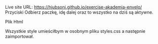 Live site URL: https://hjubsoni.github.io/exercise-akademia-envelo/
Przyciski Odbierz paczkę, idę dalej oraz to wszystko na dziś są aktywne.


Plik Html

<!DOCTYPE html>
<html lang="en">
  <head>
    <meta charset="UTF-8" />
    <meta http-equiv="X-UA-Compatible" content="IE=edge" />
    <meta name="viewport" content="width=device-width, initial-scale=1.0" />
    <title>Document</title>
    Wszystkie style umieściłbym w osobnym pliku styles.css a następnie zaimportował.
    <style>
      :root {
        --bg-color: red;
      }

      body {
        backgroundColor: var(bg-color); => background-color: var(--bg-color)
        font-family: Lato; => brakuje importu danego fonta
      }

      div {
        margin-top: 2rem;
      }

      .hero {
        border: 1px solid black;
      }
    </style>

  </head>
  <body>
    <h1 aria-main="true">Hall of fame</h1> => Atrybut aria-main zamieniłbym na role="main" oraz nie uzywał go w tagu typu h1 a np. main czy div.
    <div className="hero"> => class="hero", className występuje w JSX
      <h1>Hero count: {heroCount}</h1>  => To wyrażenie JavaScriptowe osadzone w nawiasach klamrowych czyli hook useState.
    </div>
    <button onclick="Hero.train()"></button> => Moim zdaniem lepiej będzie dodać eventListener w pliku JS.
    <script></script> => <script src="heroes-hall-of-fame.js"></script> => Dobrą praktyką jest umieszczenie pliku JS na dole twojego pliku html aby wyswietlić html i css zanim przeglądarka załaduje nasz JavaScript.
  </body>
</html>
